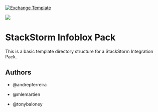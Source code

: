 [![Exchange Template](https://exchange.stackstorm.org/assets/images/st2-logo.png)](https://exchange.stackstorm.org/)

![](https://s3-us-west-1.amazonaws.com/infobloxcdn/wp-content/uploads/2016/05/07230930/logo.png)

# StackStorm Infoblox Pack

This is a basic template directory structure for a StackStorm Integration Pack.


## Authors
 - @andrepferreira
 - @mlemartien

- @tonybaloney
